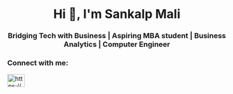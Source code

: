 <h1 align="center">Hi 👋, I'm Sankalp Mali</h1>
<h3 align="center">Bridging Tech with Business | Aspiring MBA student | Business Analytics | Computer Engineer</h3>

<h3 align="left">Connect with me:</h3>
<p align="left">
<a href="https://linkedin.com/in/https://www.linkedin.com/in/sankalp-mali/" target="blank"><img align="center" src="https://raw.githubusercontent.com/rahuldkjain/github-profile-readme-generator/master/src/images/icons/Social/linked-in-alt.svg" alt="https://www.linkedin.com/in/sankalp-mali/" height="30" width="40" /></a>
</p>
